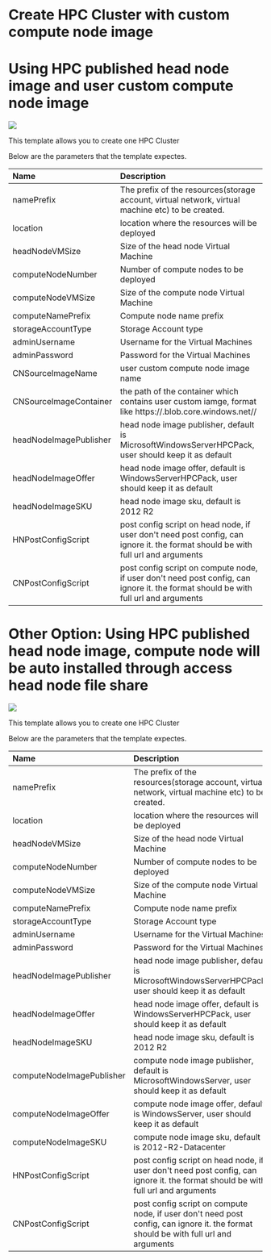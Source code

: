 # Create HPC Cluster with custom compute node image

# Using HPC published head node image and user custom compute node image
<a href="https://portal.azure.com/#create/Microsoft.Template/uri/https%3A%2F%2Fraw.githubusercontent.com%2FAzure%2Fazure-quickstart-templates%2Fmaster%2Fcreate-hpc-cluster-withcustomimage%2Fazuredeploy.json" target="_blank">
    <img src="http://azuredeploy.net/deploybutton.png"/>
</a>

This template allows you to create one HPC Cluster

Below are the parameters that the template expectes.

| Name   | Description    |
|:--- |:---|
| namePrefix | The prefix of the resources(storage account, virtual network, virtual machine etc) to be created. |
| location | location where the resources will be deployed |
| headNodeVMSize | Size of the head node Virtual Machine |
| computeNodeNumber | Number of compute nodes to be deployed |
| computeNodeVMSize | Size of the compute node Virtual Machine |
| computeNamePrefix | Compute node name prefix |
| storageAccountType | Storage Account type |
| adminUsername  | Username for the Virtual Machines  |
| adminPassword  | Password for the Virtual Machines  |
| CNSourceImageName  | user custom compute node image name  |
| CNSourceImageContainer  | the path of the container which contains user custom iamge, format like   https://<storageAccount>.blob.core.windows.net/<container name>/|
| headNodeImagePublisher  | head node image publisher, default is MicrosoftWindowsServerHPCPack, user should keep it as default  |
| headNodeImageOffer  | head node image offer, default is WindowsServerHPCPack, user should keep it as default  |
| headNodeImageSKU  | head node image sku, default is 2012 R2  |
| HNPostConfigScript  | post config script on head node, if user don't need post config, can ignore it. the format should be with full url and arguments  |
| CNPostConfigScript  | post config script on compute node, if user don't need post config, can ignore it. the format should be with full url and arguments  |

# Other Option: Using HPC published head node image, compute node will be auto installed through access head node file share
<a href="https://portal.azure.com/#create/Microsoft.Template/uri/https%3A%2F%2Fraw.githubusercontent.com%2FAzure%2Fazure-quickstart-templates%2Fmaster%2Fcreate-hpc-cluster%2Fazuredeploy.json" target="_blank">
    <img src="http://azuredeploy.net/deploybutton.png"/>
</a>

This template allows you to create one HPC Cluster

Below are the parameters that the template expectes.

| Name   | Description    |
|:--- |:---|
| namePrefix | The prefix of the resources(storage account, virtual network, virtual machine etc) to be created. |
| location | location where the resources will be deployed |
| headNodeVMSize | Size of the head node Virtual Machine |
| computeNodeNumber | Number of compute nodes to be deployed |
| computeNodeVMSize | Size of the compute node Virtual Machine |
| computeNamePrefix | Compute node name prefix |
| storageAccountType | Storage Account type |
| adminUsername  | Username for the Virtual Machines  |
| adminPassword  | Password for the Virtual Machines  |
| headNodeImagePublisher  | head node image publisher, default is MicrosoftWindowsServerHPCPack, user should keep it as default  |
| headNodeImageOffer  | head node image offer, default is WindowsServerHPCPack, user should keep it as default  |
| headNodeImageSKU  | head node image sku, default is 2012 R2  |
| computeNodeImagePublisher  | compute node image publisher, default is MicrosoftWindowsServer, user should keep it as default  |
| computeNodeImageOffer  | compute node image offer, default is WindowsServer, user should keep it as default  |
| computeNodeImageSKU  | compute node image sku, default is 2012-R2-Datacenter  |
| HNPostConfigScript  | post config script on head node, if user don't need post config, can ignore it. the format should be with full url and arguments  |
| CNPostConfigScript  | post config script on compute node, if user don't need post config, can ignore it. the format should be with full url and arguments  |
